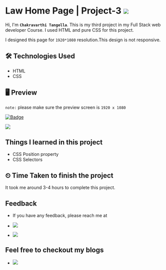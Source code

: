 # Law Home Page | Project-3 ![](https://img.shields.io/badge/Technologies-HTML--CSS-blue)

Hi, I'm **`Chakravarthi Tangella`**. This is my third project in my Full Stack web developer Course. I used HTML and pure CSS for this project.

I designed this page for `1920*1080` resolution.This design is not responsive.

## 🛠 Technologies Used

- HTML
- CSS

## 🖥 Preview

`note:` please make sure the preview screen is `1920 x 1080`

[![Badge](https://img.shields.io/badge/Project--Link-Law%20page-orange)](https://app.netlify.com/sites/chakravarthi-law-home-page)

![](assets/2.png)

## Things I learned in this project

- CSS Position property
- CSS Selectors

## ⏲ Time Taken to finish the project

It took me around 3-4 hours to complete this project.

## Feedback

- If you have any feedback, please reach me at

- [![](https://img.shields.io/badge/LinkedIn-0077B5?style=for-the-badge&logo=linkedin&logoColor=white)](https://www.linkedin.com/in/chakravarthi-tangella/)
- [![](https://img.shields.io/badge/Twitter-1DA1F2?style=for-the-badge&logo=twitter&logoColor=white)](https://twitter.com/Chakravarthi52)

## Feel free to checkout my blogs

- [![](https://img.shields.io/badge/Hashnode-2962FF?style=for-the-badge&logo=hashnode&logoColor=white)](https://chakravarthi.hashnode.dev/)
